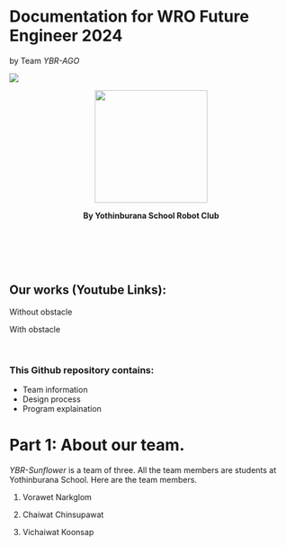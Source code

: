 # Documentation for WRO Future Engineer 2024
by Team *YBR-AGO*


![]([https://lh3.googleusercontent.com/u/0/drive-viewer/AJc5JmS-gvzix8rqHiP9ptq7tHeZygsObiNOmIOgPZ77TDPFEsBTKvNW-LatH-ngLn_0nhACZ-FHElf1pMwIivX24kCyNMjfTw=w1920-h929](http://www2.yothinburana.ac.th/website/images/logo1.png))


<p align="center">
  <img src="https://ybrobot.club/image/YB%20Robot%20logo.png" width="200"/>
</p>
<p align="center">
<b>By Yothinburana School Robot Club</b>
</p>
<br><br><br><br>

## Our works (Youtube Links): 
Without obstacle 

With obstacle

<br>


### This Github repository contains:
- Team information
- Design process
- Program explaination


# **Part 1: About our team.**
*YBR-Sunflower* is a team of three. All the team members are students at Yothinburana School. 
Here are the team members.
1. Vorawet Narkglom

2. Chaiwat Chinsupawat

3. Vichaiwat Koonsap
